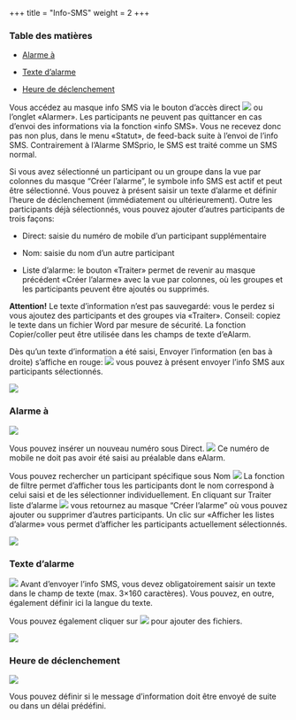 +++
title = "Info-SMS"
weight = 2
+++

### Table des matières 

- [Alarme à](#alarme_a)

- [Texte d’alarme](#texte_d_alarme)

- [Heure de déclenchement](#heure_de_declenchement)


Vous accédez au masque info SMS via le bouton d’accès direct
![](/img/infosms-fr.png)
ou l’onglet «Alarmer». Les participants ne peuvent pas quittancer en cas
d’envoi des informations via la fonction «info SMS». Vous ne recevez
donc pas non plus, dans le menu «Statut», de feed-back suite à l’envoi
de l’info SMS. Contrairement à l’Alarme SMSprio, le SMS est traité comme
un SMS normal.

Si vous avez sélectionné un participant ou un groupe dans la vue par
colonnes du masque “Créer l’alarme”, le symbole info SMS est actif et
peut être sélectionné. Vous pouvez à présent saisir un texte d’alarme et
définir l’heure de déclenchement (immédiatement ou ultérieurement).
Outre les participants déjà sélectionnés, vous pouvez ajouter d’autres
participants de trois façons:

- Direct: saisie du numéro de mobile d’un participant supplémentaire

- Nom: saisie du nom d’un autre participant

- Liste d’alarme: le bouton «Traiter» permet de revenir au masque
    précédent «Créer l’alarme» avec la vue par colonnes, où les groupes
    et les participants peuvent être ajoutés ou supprimés.
    

**Attention!** Le texte d’information n’est pas sauvegardé: vous le
perdez si vous ajoutez des participants et des groupes via «Traiter».
Conseil: copiez le texte dans un fichier Word par mesure de sécurité. La
fonction Copier/coller peut être utilisée dans les champs de texte
d’eAlarm.

Dès qu’un texte d’information a été saisi, Envoyer l’information (en bas
à droite) s’affiche en rouge:
![](/img/infoversenden_fr.png)
vous pouvez à présent envoyer l’info SMS aux participants sélectionnés.

![](/img/infosms_fr.edd3a0e5c5fbfb6e7352a7840b735162.png)


<a name="alarme_a"></a>
### Alarme à 

![](/img/alarme_a_fr.png)

Vous pouvez insérer un nouveau numéro sous Direct.
![](/img/direct_a_fr.png)
Ce numéro de mobile ne doit pas avoir été saisi au préalable dans
eAlarm.


Vous pouvez rechercher un participant spécifique sous Nom
![](/img/alarame_a_nom_fr.png)
La fonction de filtre permet d’afficher tous les participants dont le
nom correspond à celui saisi et de les sélectionner individuellement. En
cliquant sur Traiter liste d’alarme
![](/img/list_d_alarme_fr.png)
vous retournez au masque “Créer l’alarme” où vous pouvez ajouter ou
supprimer d’autres participants. Un clic sur «Afficher les listes
d’alarme» vous permet d’afficher les participants actuellement
sélectionnés.

![](/img/alarme_a_max_1fr.png)


<a name="texte_d_alarme"></a>
### Texte d’alarme 

![](/img/alarmtext_fr.png)
Avant d’envoyer l’info SMS, vous devez obligatoirement saisir un texte
dans le champ de texte (max. 3×160 caractères). Vous pouvez, en outre,
également définir ici la langue du texte.

Vous pouvez également cliquer
sur ![](/img/selectioner_document_fr.png)
pour ajouter des fichiers.

![](/img/alarmtext_pfeil_fr.png)


<a name="heure_de_declenchement"></a>
### Heure de déclenchement 

![](/img/ausloesezeitpunktsms_fr.png)

Vous pouvez définir si le message d’information doit être envoyé de
suite ou dans un délai prédéfini.
